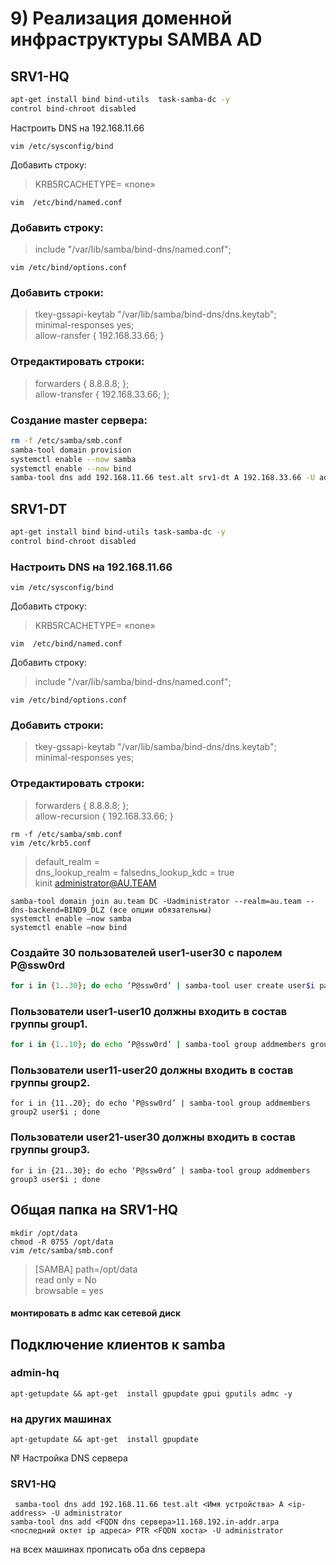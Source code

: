 # 9) Реализация доменной инфраструктуры SAMBA AD 
## SRV1-HQ
``` bash
apt-get install bind bind-utils  task-samba-dc -y
control bind-chroot disabled
```
Настроить DNS на 192.168.11.66
```
vim /etc/sysconfig/bind
```
Добавить строку:
 > KRB5RCACHETYPE= «none»
```
vim  /etc/bind/named.conf
```
### Добавить строку:
> include "/var/lib/samba/bind-dns/named.conf";
```
vim /etc/bind/options.conf
```
### Добавить строки: 
> tkey-gssapi-keytab "/var/lib/samba/bind-dns/dns.keytab";  
> minimal-responses yes;  
> allow-ransfer { 192.168.33.66; }
### Отредактировать строки:
> forwarders { 8.8.8.8; };  
> allow-transfer {  192.168.33.66; };

### Cоздание master сервера:
``` bash
rm -f /etc/samba/smb.conf
samba-tool domain provision
systemctl enable --now samba
systemctl enable --now bind
samba-tool dns add 192.168.11.66 test.alt srv1-dt A 192.168.33.66 -U administrator
```

## SRV1-DT
``` bash
apt-get install bind bind-utils task-samba-dc -y
control bind-chroot disabled
```
### Настроить DNS на 192.168.11.66
```
vim /etc/sysconfig/bind
```

Добавить строку:
> KRB5RCACHETYPE= «none»
```
vim  /etc/bind/named.conf
```
Добавить строку: 
> include "/var/lib/samba/bind-dns/named.conf";
```
vim /etc/bind/options.conf
```
### Добавить строки:
> tkey-gssapi-keytab "/var/lib/samba/bind-dns/dns.keytab";  
> minimal-responses yes;
### Отредактировать строки:
> forwarders { 8.8.8.8; };  
> allow-recursion {  192.168.33.66; }
```
rm -f /etc/samba/smb.conf
vim /etc/krb5.conf
```
> default_realm = <domaim-search>  
> dns_lookup_realm = falsedns_lookup_kdc = true  
> kinit administrator@AU.TEAM
```
samba-tool domain join au.team DC -Uadministrator --realm=au.team --dns-backend=BIND9_DLZ (все опции обязательны)
systemctl enable —now samba
systemctl enable —now bind
```


### Создайте 30 пользователей user1-user30 с паролем P@ssw0rd
``` bash
for i in {1..30}; do echo ‘P@ssw0rd’ | samba-tool user create user$i password=P@ssw0rd; done
```
### Пользователи user1-user10 должны входить в состав группы group1.
``` bash
for i in {1..10}; do echo ‘P@ssw0rd’ | samba-tool group addmembers group1 user$i ; done
```
### Пользователи user11-user20 должны входить в состав группы group2.
```
for i in {11..20}; do echo ‘P@ssw0rd’ | samba-tool group addmembers group2 user$i ; done
```
### Пользователи user21-user30 должны входить в состав группы group3.
```
for i in {21..30}; do echo ‘P@ssw0rd’ | samba-tool group addmembers group3 user$i ; done
```
## Общая папка на SRV1-HQ
```
mkdir /opt/data 
chmod -R 0755 /opt/data
vim /etc/samba/smb.conf
```
> [SAMBA]
> path=/opt/data  
> read only = No  
> browsable = yes
#### монтировать в admc как сетевой диск

## Подключение клиентов к samba
### admin-hq 
```
apt-getupdate && apt-get  install gpupdate gpui gputils admc -y
```
### на других машинах
```
apt-getupdate && apt-get  install gpupdate
```
№ Настройка DNS сервера
### SRV1-HQ
```
 samba-tool dns add 192.168.11.66 test.alt <Имя устройства> A <ip-address> -U administrator
samba-tool dns add <FQDN dns сервера>11.168.192.in-addr.arpa <последний октет ip адреса> PTR <FQDN хоста> -U administrator
```
на всех машинах прописать оба dns сервера


